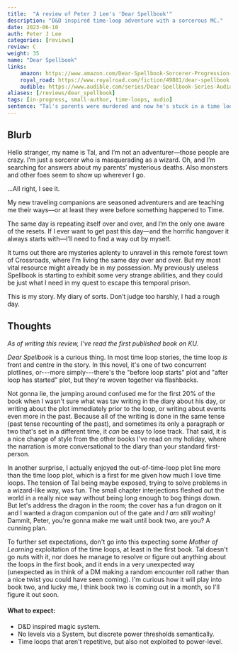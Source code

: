 ```yaml
---
title:  "A review of Peter J Lee's 'Dear Spellbook'"
description: "D&D inspired time-loop adventure with a sorcerous MC."
date: 2023-06-10
auth: Peter J Lee
categories: [reviews]
review: C
weight: 35
name: "Dear Spellbook"
links:
    amazon: https://www.amazon.com/Dear-Spellbook-Sorcerer-Progression-Adventure-ebook/dp/B0BYH5DBJM
    royal_road: https://www.royalroad.com/fiction/49881/dear-spellbook
    audible: https://www.audible.com/series/Dear-Spellbook-Series-Audiobooks/B0BZJ7GG59
aliases: [/reviews/dear_spellbook]
tags: [in-progress, small-author, time-loops, audio]
sentence: "Tal's parents were murdered and now he's stuck in a time loop. His luck is not good."
---
```





## Blurb

Hello stranger, my name is Tal, and I’m not an adventurer—those people are crazy. I’m just a sorcerer who is masquerading as a wizard. Oh, and I’m searching for answers about my parents’ mysterious deaths. Also monsters and other foes seem to show up wherever I go.

…All right, I see it.

My new traveling companions are seasoned adventurers and are teaching me their ways—or at least they were before something happened to Time.

The same day is repeating itself over and over, and I’m the only one aware of the resets. If I ever want to get past this day—and the horrific hangover it always starts with—I’ll need to find a way out by myself.

It turns out there are mysteries aplenty to unravel in this remote forest town of Crossroads, where I’m living the same day over and over. But my most vital resource might already be in my possession. My previously useless Spellbook is starting to exhibit some very strange abilities, and they could be just what I need in my quest to escape this temporal prison.

This is my story. My diary of sorts. Don’t judge too harshly, I had a rough day.

## Thoughts

*As of writing this review, I've read the first published book on KU.*

*Dear Spellbook* is a curious thing. In most time loop stories, the time loop *is* front and centre in the story. In this novel, it's one of two concurrent plotlines, or---more simply---there's the "before loop starts" plot and "after loop has started" plot, but they're woven together via flashbacks.

Not gonna lie, the jumping around confused me for the first 20% of the book when I wasn't sure what was tav writing in the diary about his day, or writing about the plot immediately prior to the loop, or writing about events even more in the past. Because all of the writing is done in the same tense (past tense recounting of the past), and sometimes its only a paragraph or two that's set in a different time, it *can* be easy to lose track. That said, it is a nice change of style from the other books I've read on my holiday, where the narration is more conversational to the diary than your standard first-person.

In another surprise, I actually enjoyed the out-of-time-loop plot line more than the time loop plot, which is a first for me given how much I love time loops. The tension of Tal being maybe exposed, trying to solve problems in a wizard-like way, was fun. The small chapter interjections fleshed out the world in a really nice way without being long enough to bog things down. But let's address the dragon in the room; the cover has a fun dragon on it and I wanted a dragon companion out of the gate and *I am still waiting!* Dammit, Peter, you're gonna make me wait until book two, are you? A cunning plan.

To further set expectations, don't go into this expecting some *Mother of Learning* exploitation of the time loops, at least in the first book. Tal doesn't go nuts with it, nor does he manage to resolve or figure out anything about the loops in the first book, and it ends in a very unexpected way (unexpected as in think of a DM making a random encounter roll rather than a nice twist you could have seen coming). I'm curious how it will play into book two, and lucky me, I think book two is coming out in a month, so I'll figure it out soon.

#### What to expect:

* D&D inspired magic system.
* No levels via a System, but discrete power thresholds semantically.
* Time loops that aren't repetitive, but also not exploited to power-level.